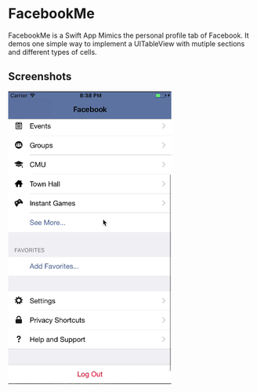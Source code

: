 FacebookMe
==========
FacebookMe is a Swift App Mimics the personal profile tab of Facebook. It demos one simple way to implement a UITableView with mutiple sections and different types of cells.

## Screenshots
![FacebookMe](./FacebookMe.gif)
